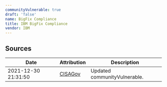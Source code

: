 ```yaml
---
communityVulnerable: true
draft: 'false'
name: BigFix Compliance
title: IBM BigFix Compliance
vendor: IBM
---
```





## Sources
| Date | Attribution | Description |
| --- | --- | --- |
| 2021-12-30 21:31:50 | [CISAGov](https://raw.githubusercontent.com/cisagov/log4j-affected-db/develop/README.md) | Updated communityVulnerable.  |
